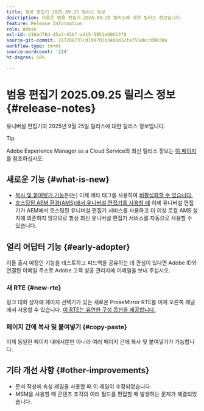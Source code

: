 ```yaml
---
title: 범용 편집기 2025.09.25 릴리스 정보
description: 다음은 범용 편집기 2025.09.25 릴리스에 대한 릴리스 정보입니다.
feature: Release Information
role: Admin
exl-id: d16ed78d-d5a3-45bf-a415-5951e60b53f9
source-git-commit: 217288737cd199701b34b1d12fa755abcc09830a
workflow-type: tm+mt
source-wordcount: '224'
ht-degree: 58%

---
```



# 범용 편집기 2025.09.25 릴리스 정보 {#release-notes}

유니버설 편집기의 2025년 9월 25일 릴리스에 대한 릴리스 정보입니다.

>[!TIP]
>
>Adobe Experience Manager as a Cloud Service의 최신 릴리스 정보는 [이 페이지](/help/release-notes/release-notes-cloud/release-notes-current.md)를 참조하십시오.

## 새로운 기능 {#what-is-new}

* [복사 및 붙여넣기 기능](/help/sites-cloud/authoring/universal-editor/authoring.md#copy-paste)은(는) 이제 메타 태그를 사용하여 [비활성화할 수 있습니다.](/help/implementing/universal-editor/customizing.md#copy-paste)
* [호스팅된 AEM 환경(AMS)에서 유니버설 편집기를 사용할 때](https://experienceleague.adobe.com/ko/docs/experience-manager-65/content/implementing/developing/headless/universal-editor/introduction) 이제 유니버설 편집기가 AEM에서 호스팅된 유니버설 편집기 서비스를 사용하고 더 이상 로컬 AMS 설치에 의존하지 않으므로 항상 최신 유니버설 편집기 서비스를 자동으로 사용할 수 있습니다.

## 얼리 어답터 기능 {#early-adopter}

이들 출시 예정인 기능을 테스트하고 피드백을 공유하는 데 관심이 있다면 Adobe ID와 연결된 이메일 주소로 Adobe 고객 성공 관리자에 이메일을 보내 주십시오.

### 새 RTE {#new-rte}

링크 대화 상자에 페이지 선택기가 있는 새로운 ProseMirror RTE를 이제 오른쪽 패널에서 사용할 수 있습니다. [이 RTE는 유연한 구성 옵션을 제공합니다.](/help/implementing/universal-editor/configure-rte.md)

### 페이지 간에 복사 및 붙여넣기 {#copy-paste}

이제 동일한 페이지 내에서뿐만 아니라 여러 페이지 간에 복사 및 붙여넣기가 가능합니다.

## 기타 개선 사항 {#other-improvements}

* 문서 작성에 속성 레일을 사용할 때 이 레일이 수정되었습니다.
* MSM을 사용할 때 콘텐츠 조각의 여러 필드를 편집할 때 발생하는 문제가 해결되었습니다.
